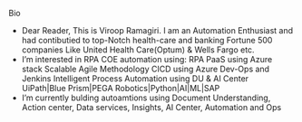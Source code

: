 
Bio

- Dear Reader, This is Viroop Ramagiri. I am an Automation Enthusiast and had contibutied to top-Notch health-care and banking Fortune 500 companies Like United Health Care(Optum) & Wells Fargo etc.
- I’m interested in RPA COE automation using:
  RPA PaaS using Azure stack
  Scalable Agile Methodology
  CICD using Azure Dev-Ops and Jenkins
  Intelligent Process Automation using DU & AI Center
  UiPath|Blue Prism|PEGA Robotics|Python|AI|ML|SAP
- I’m currently bulding autoamtions using Document Understanding, Action center, Data services, Insights, AI Center, Automation and Ops


<!---
viroop/viroop is a ✨ special ✨ repository because its `README.md` (this file) appears on your GitHub profile.
You can click the Preview link to take a look at your changes.
--->
